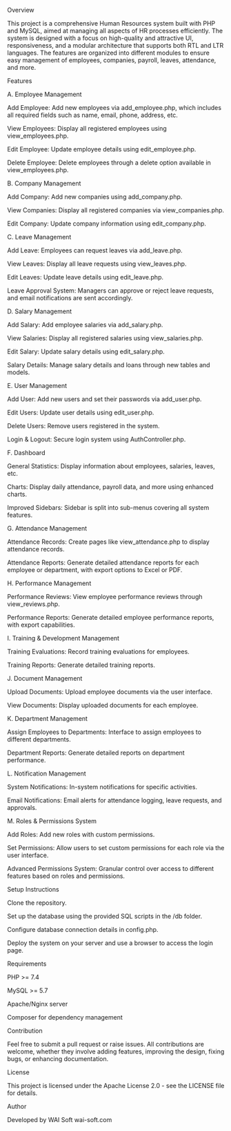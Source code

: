 Overview

This project is a comprehensive Human Resources system built with PHP and MySQL, aimed at managing all aspects of HR processes efficiently. The system is designed with a focus on high-quality and attractive UI, responsiveness, and a modular architecture that supports both RTL and LTR languages. The features are organized into different modules to ensure easy management of employees, companies, payroll, leaves, attendance, and more.

Features

A. Employee Management

Add Employee: Add new employees via add_employee.php, which includes all required fields such as name, email, phone, address, etc.

View Employees: Display all registered employees using view_employees.php.

Edit Employee: Update employee details using edit_employee.php.

Delete Employee: Delete employees through a delete option available in view_employees.php.

B. Company Management

Add Company: Add new companies using add_company.php.

View Companies: Display all registered companies via view_companies.php.

Edit Company: Update company information using edit_company.php.

C. Leave Management

Add Leave: Employees can request leaves via add_leave.php.

View Leaves: Display all leave requests using view_leaves.php.

Edit Leaves: Update leave details using edit_leave.php.

Leave Approval System: Managers can approve or reject leave requests, and email notifications are sent accordingly.

D. Salary Management

Add Salary: Add employee salaries via add_salary.php.

View Salaries: Display all registered salaries using view_salaries.php.

Edit Salary: Update salary details using edit_salary.php.

Salary Details: Manage salary details and loans through new tables and models.

E. User Management

Add User: Add new users and set their passwords via add_user.php.

Edit Users: Update user details using edit_user.php.

Delete Users: Remove users registered in the system.

Login & Logout: Secure login system using AuthController.php.

F. Dashboard

General Statistics: Display information about employees, salaries, leaves, etc.

Charts: Display daily attendance, payroll data, and more using enhanced charts.

Improved Sidebars: Sidebar is split into sub-menus covering all system features.

G. Attendance Management

Attendance Records: Create pages like view_attendance.php to display attendance records.

Attendance Reports: Generate detailed attendance reports for each employee or department, with export options to Excel or PDF.

H. Performance Management

Performance Reviews: View employee performance reviews through view_reviews.php.

Performance Reports: Generate detailed employee performance reports, with export capabilities.

I. Training & Development Management

Training Evaluations: Record training evaluations for employees.

Training Reports: Generate detailed training reports.

J. Document Management

Upload Documents: Upload employee documents via the user interface.

View Documents: Display uploaded documents for each employee.

K. Department Management

Assign Employees to Departments: Interface to assign employees to different departments.

Department Reports: Generate detailed reports on department performance.

L. Notification Management

System Notifications: In-system notifications for specific activities.

Email Notifications: Email alerts for attendance logging, leave requests, and approvals.

M. Roles & Permissions System

Add Roles: Add new roles with custom permissions.

Set Permissions: Allow users to set custom permissions for each role via the user interface.

Advanced Permissions System: Granular control over access to different features based on roles and permissions.

Setup Instructions

Clone the repository.

Set up the database using the provided SQL scripts in the /db folder.

Configure database connection details in config.php.

Deploy the system on your server and use a browser to access the login page.

Requirements

PHP >= 7.4

MySQL >= 5.7

Apache/Nginx server

Composer for dependency management

Contribution

Feel free to submit a pull request or raise issues. All contributions are welcome, whether they involve adding features, improving the design, fixing bugs, or enhancing documentation.

License

This project is licensed under the Apache License 2.0 - see the LICENSE file for details.

Author

Developed by WAI Soft
wai-soft.com
